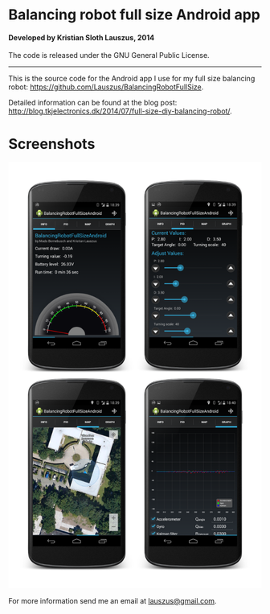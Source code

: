 # Balancing robot full size Android app
#### Developed by Kristian Sloth Lauszus, 2014

The code is released under the GNU General Public License.
_________

This is the source code for the Android app I use for my full size balancing robot: <https://github.com/Lauszus/BalancingRobotFullSize>.

Detailed information can be found at the blog post: <http://blog.tkjelectronics.dk/2014/07/full-size-diy-balancing-robot/>.

# Screenshots

![Screenshots](app_screenshots.png)

For more information send me an email at <lauszus@gmail.com>.